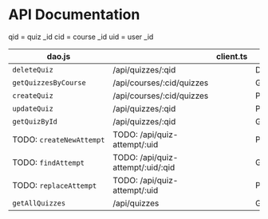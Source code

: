 # API Documentation

qid = quiz _id
cid = course _id
uid = user _id

| dao.js                   |                                   | client.ts |        | description/usages |
| ------------------------ | --------------------------------- | --------- | ------ | ------------------ |
| `deleteQuiz`             | /api/quizzes/:qid                 |           | DELETE |                    |
| `getQuizzesByCourse`     | /api/courses/:cid/quizzes         |           | GET    |                    |
| `createQuiz`             | /api/courses/:cid/quizzes         |           | POST   |                    |
| `updateQuiz`             | /api/quizzes/:qid                 |           | PUT    |                    |
| `getQuizById`            | /api/quizzes/:qid                 |           | GET    |                    |
| TODO: `createNewAttempt` | TODO: /api/quiz-attempt/:uid      |           | POST   |                    |
| TODO: `findAttempt`      | TODO: /api/quiz-attempt/:uid/:qid |           | GET    |                    |
| TODO: `replaceAttempt`   | TODO: /api/quiz-attempt/:uid      |           | PUT    |                    |
| `getAllQuizzes`          | /api/quizzes                      |           | GET    |                    |
